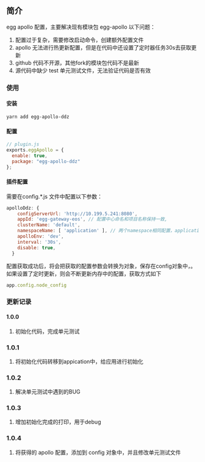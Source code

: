 ## 简介
egg apollo 配置，主要解决现有模块包 egg-apollo 以下问题：
1. 配置过于复杂，需要修改启动命令，创建额外配置文件
2. apollo 无法进行热更新配置，但是在代码中还设置了定时器任务30s去获取更新
3. github 代码不开源，其他fork的模块包代码不是最新
4. 源代码中缺少 test 单元测试文件，无法验证代码是否有效


### 使用
#### 安装
```
yarn add egg-apollo-ddz
```
#### 配置
```js
// plugin.js
exports.eggApollo = {
  enable: true,
  package: "egg-apollo-ddz"
};
```

#### 插件配置
需要在config.*.js 文件中配置以下参数：
```js
apolloDdz: {
    configServerUrl: 'http://10.199.5.241:8080',
    appId: 'egg-gateway-eos', // 配置中心命名和项目名称保持一致,
    clusterName: 'default',
    namespaceName: [ 'application' ], // 两个namespace相同配置，application配置会覆盖'python.mysql'
    apolloEnv: 'dev',
    interval: '30s',
    disable: true,
  }
```

配置获取成功后，将会把获取的配置参数会转换为对象，保存在config对象中，。如果设置了定时更新，则会不断更新内存中的配置，获取方式如下
```js
app.config.node_config
```

### 更新记录
#### 1.0.0
1. 初始化代码，完成单元测试

### 1.0.1
1. 将初始化代码转移到appication中，给应用进行初始化

### 1.0.2
1. 解决单元测试中遇到的BUG

### 1.0.3
1. 增加初始化完成的打印，用于debug

### 1.0.4
1. 将获得的 apollo 配置，添加到 config 对象中，并且修改单元测试文件